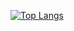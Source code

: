 [![Top Langs](https://github-readme-stats.vercel.app/api/top-langs/?username=ceribe&layout=compact&theme=material-palenight&langs_count=10)](https://github.com/anuraghazra/github-readme-stats)
